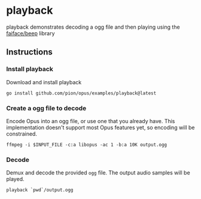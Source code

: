 # playback
playback demonstrates decoding a ogg file and then playing using the [faiface/beep](https://github.com/faiface/beep) library

## Instructions
### Install playback
Download and install playback

```
go install github.com/pion/opus/examples/playback@latest
```

### Create a ogg file to decode
Encode Opus into an ogg file, or use one that you already have. This implementation doesn't
support most Opus features yet, so encoding will be constrained.

```
ffmpeg -i $INPUT_FILE -c:a libopus -ac 1 -b:a 10K output.ogg
```

### Decode
Demux and decode the provided `ogg` file. The output audio samples will be played.

```
playback `pwd`/output.ogg
```
